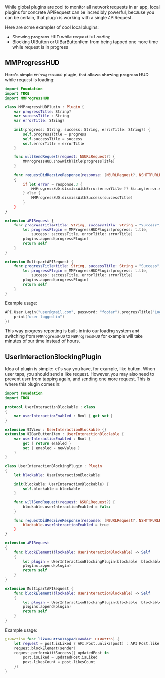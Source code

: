 While global plugins are cool to monitor all network requests in an app, local plugins for concrete APIRequest can be incredibly powerful, because you can be certain, that plugin is working with a single APIRequest.

Here are some examples of cool local plugins:

* Showing progress HUD while request is Loading
* Blocking UIButton or UIBarButtonItem from being tapped one more time while request is in progress

## MMProgressHUD

Here's simple `MMProgressHUD` plugin, that allows showing progress HUD while request is loading:

```swift
import Foundation
import TRON
import MMProgressHUD

class MMProgressHUDPlugin : Plugin {
    var progressTitle: String?
    var successTitle : String
    var errorTitle: String?

    init(progress: String, success: String, errorTitle: String?) {
        self.progressTitle = progress
        self.successTitle = success
        self.errorTitle = errorTitle
    }

    func willSendRequest(request: NSURLRequest?) {
        MMProgressHUD.showWithTitle(progressTitle)
    }

    func requestDidReceiveResponse(response: (NSURLRequest?, NSHTTPURLResponse?, NSData?, NSError?))
    {
        if let error = response.3 {
            MMProgressHUD.dismissWithError(errorTitle ?? String(error.code))
        } else {
            MMProgressHUD.dismissWithSuccess(successTitle)
        }
    }
}

extension APIRequest {
    func progressTitle(title: String, successTitle: String = "Success", errorTitle: String? = nil) -> Self {
        let progressPlugin = MMProgressHUDPlugin(progress: title,
            success: successTitle, errorTitle: errorTitle)
        plugins.append(progressPlugin)
        return self
    }
}

extension MultipartAPIRequest {
    func progressTitle(title: String, successTitle: String = "Success", errorTitle: String? = nil) -> Self {
        let progressPlugin = MMProgressHUDPlugin(progress: title,
            success: successTitle, errorTitle: errorTitle)
        plugins.append(progressPlugin)
        return self
    }
}
```

Example usage:

```swift
API.User.Login("user@gmail.com", password: "foobar").progressTitle("Logging in...").performWithSuccess({ user in
    print("user logged in")
})
```

This way progress reporting is built-in into our loading system and switching from `MMProgressHUD` to `MBProgressHUD` for example will take minutes of our time instead of hours.


## UserInteractionBlockingPlugin

Idea of plugin is simple: let's say you have, for example, like button. When user taps, you should send a like request. However, you may also need to prevent user from tapping again, and sending one more request. This is where this plugin comes in:

```swift
import Foundation
import TRON

protocol UserInteractionBlockable : class
{
    var userInteractionEnabled : Bool { get set }
}

extension UIView : UserInteractionBlockable {}
extension UIBarButtonItem : UserInteractionBlockable {
    var userInteractionEnabled : Bool {
        get { return enabled }
        set { enabled = newValue }
    }
}

class UserInteractionBlockingPlugin : Plugin
{
    let blockable: UserInteractionBlockable

    init(blockable: UserInteractionBlockable) {
        self.blockable = blockable
    }

    func willSendRequest(request: NSURLRequest?) {
        blockable.userInteractionEnabled = false
    }

    func requestDidReceiveResponse(response: (NSURLRequest?, NSHTTPURLResponse?, NSData?, NSError?)) {
        blockable.userInteractionEnabled = true
    }
}

extension APIRequest
{
    func blockElement(blockable: UserInteractionBlockable) -> Self
    {
        let plugin = UserInteractionBlockingPlugin(blockable: blockable)
        plugins.append(plugin)
        return self
    }
}

extension MultipartAPIRequest {
    func blockElement(blockable: UserInteractionBlockable) -> Self
    {
        let plugin = UserInteractionBlockingPlugin(blockable: blockable)
        plugins.append(plugin)
        return self
    }
}
```

Example usage:

```swift
@IBAction func likesButtonTapped(sender: UIButton) {
    let request = post.isLiked ? API.Post.unlike(post) : API.Post.like(post)
    request.blockElement(sender)
    request.performWithSuccess({ updatedPost in
        post.isLiked = updatedPost.isLiked
        post.likesCount = post.likesCount
    })
}
```
